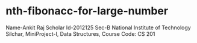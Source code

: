 # nth-fibonacc-for-large-number
Name-Ankit Raj
Scholar Id-2012125
Sec-B
National Institute of Technology Silchar, 
MiniProject-I, 
Data Structures, 
Course Code: CS 201

